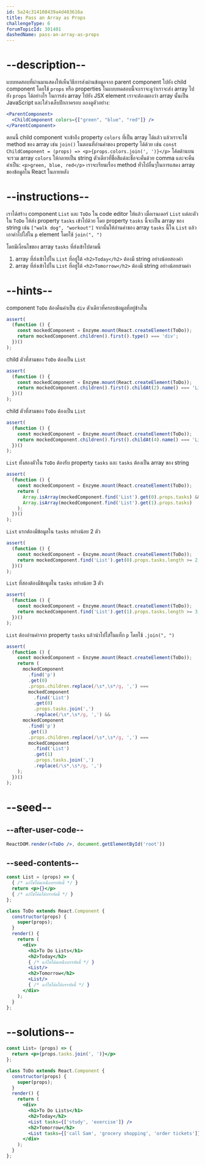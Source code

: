 ```yaml
---
id: 5a24c314108439a4d403616a
title: Pass an Array as Props
challengeType: 6
forumTopicId: 301401
dashedName: pass-an-array-as-props
---
```


# --description--

แบบทดสอบที่ผ่านมาแสดงให้เห็นวิธีการส่งผ่านข้อมูลจาก parent component ไปยัง child component โดยใช้ `props` หรือ properties ในแบบทดสอบนี้จะเราจะดูว่าเราจะส่ง array ไปยัง `props` ได้อย่างไร 
ในการส่ง array ไปยัง JSX element เราจะต้องมองว่า array นั้นเป็น JavaScript และใส่วงเล็บปีกกาครอบ ลองดูตัวอย่าง:

```jsx
<ParentComponent>
  <ChildComponent colors={["green", "blue", "red"]} />
</ParentComponent>
```

ตอนนี้ child component จะเข้าถึง property `colors` ที่เป็น array ได้แล้ว
แล้วเราจะใช้ method ของ array เช่น `join()` ในตอนที่อ่านค่าของ property ได้ด้วย เช่น
`const ChildComponent = (props) => <p>{props.colors.join(', ')}</p>` 
โค้ดด้านบนจะรวม array `colors` ให้กลายเป็น string ตัวเดียวที่ชื่อสีแต่ละชื่อจะคั่นด้วย comma และจะคืนค่าเป็น: `<p>green, blue, red</p>`
เราจะเรียนเรื่อง method ทั่วไปอื่นๆในการแสดง array ของข้อมูลใน React ในภายหลัง

# --instructions--

เราได้สร้าง component `List` และ `ToDo` ใน code editor ให้แล้ว
เมื่อเรนเดอร์ `List` แต่ละตัวใน `ToDo` ให้ส่ง property `tasks` เข้าไปด้วย 
โดย property `tasks` นี้จะเป็น array ของ string เช่น `["walk dog", "workout"]`
จากนั้นให้อ่านค่าของ array `tasks` นี้ใน `List` แล้วเอาค่าไปใส่ใน `p` element โดยใช้ `join(", ")`

โดยมีเงื่อนไขของ array `tasks` ที่ส่งเข้าไปตามนี้

1. array ที่ส่งเข้าไปใน `List` ที่อยู่ใต้ `<h2>Today</h2>` ต้องมี string อย่างน้อยสองค่า
2. array ที่ส่งเข้าไปใน `List` ที่อยู่ใต้ `<h2>Tomorrow</h2>` ต้องมี string อย่างน้อยสามค่า

# --hints--

component `ToDo` ต้องคืนค่าเป็น `div` ตัวเดียวที่ครอบข้อมูลที่อยู่ข้างใน

```js
assert(
  (function () {
    const mockedComponent = Enzyme.mount(React.createElement(ToDo));
    return mockedComponent.children().first().type() === 'div';
  })()
);
```

child ตัวที่สามของ `ToDo` ต้องเป็น `List`

```js
assert(
  (function () {
    const mockedComponent = Enzyme.mount(React.createElement(ToDo));
    return mockedComponent.children().first().childAt(2).name() === 'List';
  })()
);
```

child ตัวที่สามของ `ToDo` ต้องเป็น `List`

```js
assert(
  (function () {
    const mockedComponent = Enzyme.mount(React.createElement(ToDo));
    return mockedComponent.children().first().childAt(4).name() === 'List';
  })()
);
```

`List` ทั้งสองตัวใน `ToDo` ต้องรับ property `tasks` และ `tasks` ต้องเป็น array ของ string

```js
assert(
  (function () {
    const mockedComponent = Enzyme.mount(React.createElement(ToDo));
    return (
      Array.isArray(mockedComponent.find('List').get(0).props.tasks) &&
      Array.isArray(mockedComponent.find('List').get(1).props.tasks)
    );
  })()
);
```

`List` แรกต้องมีข้อมูลใน `tasks` อย่างน้อย 2 ตัว

```js
assert(
  (function () {
    const mockedComponent = Enzyme.mount(React.createElement(ToDo));
    return mockedComponent.find('List').get(0).props.tasks.length >= 2;
  })()
);
```

`List` ที่สองต้องมีข้อมูลใน `tasks` อย่างน้อย 3 ตัว

```js
assert(
  (function () {
    const mockedComponent = Enzyme.mount(React.createElement(ToDo));
    return mockedComponent.find('List').get(1).props.tasks.length >= 3;
  })()
);
```

`List` ต้องอ่านค่าจาก property `tasks` แล้วนำไปใส่ในแท็ก `p` โดยใช้ `.join(", ")`

```js
assert(
  (function () {
    const mockedComponent = Enzyme.mount(React.createElement(ToDo));
    return (
      mockedComponent
        .find('p')
        .get(0)
        .props.children.replace(/\s*,\s*/g, ',') ===
        mockedComponent
          .find('List')
          .get(0)
          .props.tasks.join(',')
          .replace(/\s*,\s*/g, ',') &&
      mockedComponent
        .find('p')
        .get(1)
        .props.children.replace(/\s*,\s*/g, ',') ===
        mockedComponent
          .find('List')
          .get(1)
          .props.tasks.join(',')
          .replace(/\s*,\s*/g, ',')
    );
  })()
);
```

# --seed--

## --after-user-code--

```jsx
ReactDOM.render(<ToDo />, document.getElementById('root'))
```

## --seed-contents--

```jsx
const List = (props) => {
  { /* แก้ไขโค้ดเหนือบรรทัดนี้ */ }
  return <p>{}</p>
  { /* แก้ไขโค้ดใต้บรรทัดนี้ */ }
};

class ToDo extends React.Component {
  constructor(props) {
    super(props);
  }
  render() {
    return (
      <div>
        <h1>To Do Lists</h1>
        <h2>Today</h2>
        { /* แก้ไขโค้ดเหนือบรรทัดนี้ */ }
        <List/>
        <h2>Tomorrow</h2>
        <List/>
        { /* แก้ไขโค้ดใต้บรรทัดนี้ */ }
      </div>
    );
  }
};
```

# --solutions--

```jsx
const List= (props) => {
  return <p>{props.tasks.join(', ')}</p>
};

class ToDo extends React.Component {
  constructor(props) {
    super(props);
  }
  render() {
    return (
      <div>
        <h1>To Do Lists</h1>
        <h2>Today</h2>
        <List tasks={['study', 'exercise']} />
        <h2>Tomorrow</h2>
        <List tasks={['call Sam', 'grocery shopping', 'order tickets']} />
      </div>
    );
  }
};
```
